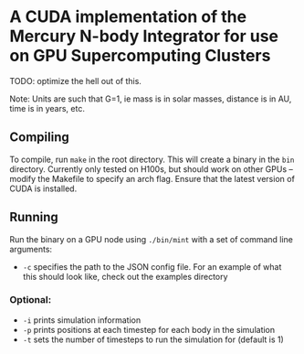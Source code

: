 # A CUDA implementation of the Mercury N-body Integrator for use on GPU Supercomputing Clusters

TODO: optimize the hell out of this.

Note: Units are such that G=1, ie mass is in solar masses, distance is in AU, time is in years, etc.

## Compiling

To compile, run `make` in the root directory. This will create a binary in the `bin` directory. Currently only tested on H100s, but should work on other GPUs – modify the Makefile to specify an arch flag. Ensure that the latest version of CUDA is installed.

## Running

Run the binary on a GPU node using `./bin/mint` with a set of command line arguments:

- `-c` specifies the path to the JSON config file. For an example of what this should look like, check out the examples directory

### Optional:

- `-i` prints simulation information
- `-p` prints positions at each timestep for each body in the simulation
- `-t` sets the number of timesteps to run the simulation for (default is 1)
